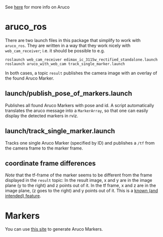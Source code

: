 See
[here](https://www.uco.es/investiga/grupos/ava/node/26)
for more info on Aruco

# aruco_ros

There are two launch files in this package that simplify to work with
`aruco_ros`.  They are written in a way that they work nicely with
`web_cam_receiver`; i.e. it should be possible to e.g.

    roslaunch web_cam_receiver edimax_ic_3115w_rectified_standalone.launch
    roslaunch aruco_with_web_cam track_single_marker.launch

In both cases, a topic `result` publishes the camera image with an overlay of
the found Aruco Marker.


## launch/publish_pose_of_markers.launch

Publishes all found Aruco Markers with pose and id.
A script automatically translates the aruco message into a `MarkerArray`, so
that one can easily display the detected markers in rviz.


## launch/track_single_marker.launch

Tracks one single Aruco Marker (specified by ID) and publishes a `/tf` from the
camera frame to the marker frame.


## coordinate frame differences

*Note* that the tf-frame of the marker seems to be different from the frame
displayed in the `result` topic: In the result image, x and y are in the image
plane (y to the right) and z points out of it.  In the tf frame, x and z are in
the image plane, (z goes to the right) and y points out of it.
This is a
[known (and intended) feature](https://github.com/pal-robotics/aruco_ros/issues/19).



# Markers

You can use
[this site](http://chev.me/arucogen/)
to generate Aruco Markers.
